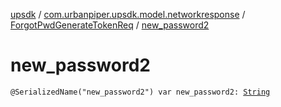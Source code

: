 [upsdk](../../index.md) / [com.urbanpiper.upsdk.model.networkresponse](../index.md) / [ForgotPwdGenerateTokenReq](index.md) / [new_password2](./new_password2.md)

# new_password2

`@SerializedName("new_password2") var new_password2: `[`String`](https://kotlinlang.org/api/latest/jvm/stdlib/kotlin/-string/index.html)